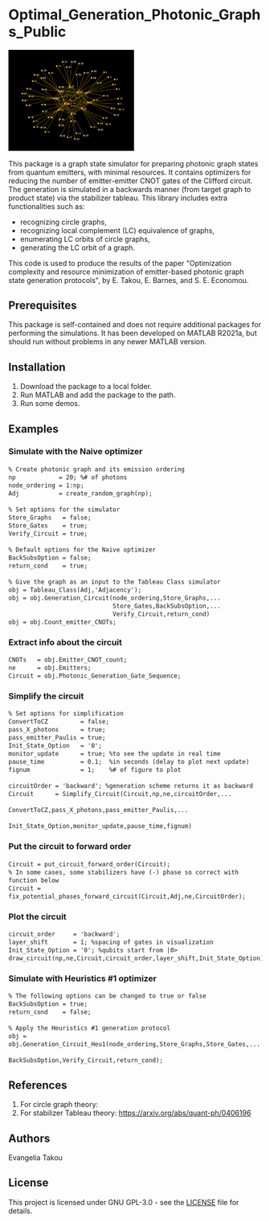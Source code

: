 # Optimal_Generation_Photonic_Graphs_Public

<img src="/images/Encoded_RGS_V2.png" width="250"/>

This package is a graph state simulator for preparing photonic graph states
from quantum emitters, with minimal resources. It contains optimizers for 
reducing the number of emitter-emitter CNOT gates of the Clifford circuit. 
The generation is simulated in a backwards manner (from target graph to product state)
via the stabilizer tableau. 
This library includes extra functionalities such as: 
* recognizing circle graphs,
* recognizing local complement (LC) equivalence of graphs, 
* enumerating LC orbits of circle graphs, 
* generating the LC orbit of a graph.


This code is used 
to produce the results of the paper "Optimization complexity and resource 
minimization of emitter-based photonic graph state generation protocols", 
by E. Takou, E. Barnes, and S. E. Economou.

## Prerequisites
This package is self-contained and does not require additional packages
for performing the simulations. It has been developed on MATLAB R2021a, 
but should run without problems in any newer MATLAB version.

## Installation

1. Download the package to a local folder.
2. Run MATLAB and add the package to the path.
3. Run some demos.

## Examples
### Simulate with the Naive optimizer
```
% Create photonic graph and its emission ordering
np            = 20; %# of photons
node_ordering = 1:np;
Adj           = create_random_graph(np); 

% Set options for the simulator
Store_Graphs   = false;
Store_Gates    = true;
Verify_Circuit = true;

% Default options for the Naive optimizer
BackSubsOption = false; 
return_cond    = true;  

% Give the graph as an input to the Tableau Class simulator
obj = Tableau_Class(Adj,'Adjacency'); 
obj = obj.Generation_Circuit(node_ordering,Store_Graphs,...
                             Store_Gates,BackSubsOption,...
                             Verify_Circuit,return_cond)
obj = obj.Count_emitter_CNOTs;
```

### Extract info about the circuit
```
CNOTs   = obj.Emitter_CNOT_count;
ne      = obj.Emitters;
Circuit = obj.Photonic_Generation_Gate_Sequence; 
```
### Simplify the circuit
```
% Set options for simplification
ConvertToCZ         = false;
pass_X_photons      = true;
pass_emitter_Paulis = true;
Init_State_Option   = '0';
monitor_update      = true; %to see the update in real time
pause_time          = 0.1;  %in seconds (delay to plot next update)
fignum              = 1;    %# of figure to plot

circuitOrder = 'backward'; %generation scheme returns it as backward
Circuit      = Simplify_Circuit(Circuit,np,ne,circuitOrder,...
                                ConvertToCZ,pass_X_photons,pass_emitter_Paulis,...
                                Init_State_Option,monitor_update,pause_time,fignum)
```
### Put the circuit to forward order
```
Circuit = put_circuit_forward_order(Circuit);
% In some cases, some stabilizers have (-) phase so correct with function below
Circuit = fix_potential_phases_forward_circuit(Circuit,Adj,ne,CircuitOrder);
```

### Plot the circuit
```
circuit_order     = 'backward';
layer_shift       = 1; %spacing of gates in visualization
Init_State_Option = '0'; %qubits start from |0>
draw_circuit(np,ne,Circuit,circuit_order,layer_shift,Init_State_Option)
```
### Simulate with Heuristics #1 optimizer
```
% The following options can be changed to true or false
BackSubsOption = true;
return_cond    = false;

% Apply the Heuristics #1 generation protocol
obj = obj.Generation_Circuit_Heu1(node_ordering,Store_Graphs,Store_Gates,...
                                  BackSubsOption,Verify_Circuit,return_cond);
```

## References
1. For circle graph theory:
2. For stabilizer Tableau theory: <https://arxiv.org/abs/quant-ph/0406196>

## Authors
Evangelia Takou

## License
This project is licensed under GNU GPL-3.0 - see the [LICENSE](LICENSE) file for details.

